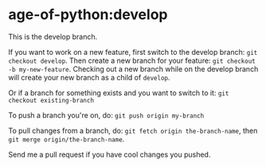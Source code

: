 age-of-python:develop
=====================

This is the develop branch.

If you want to work on a new feature, first switch to the develop branch: `git checkout develop`. Then create a new branch for your feature: `git checkout -b my-new-feature`. Checking out a new branch while on the develop branch will create your new branch as a child of `develop`.

Or if a branch for something exists and you want to switch to it: `git checkout existing-branch`

To push a branch you're on, do: `git push origin my-branch`

To pull changes from a branch, do: `git fetch origin the-branch-name`, then `git merge origin/the-branch-name`.

Send me a pull request if you have cool changes you pushed.